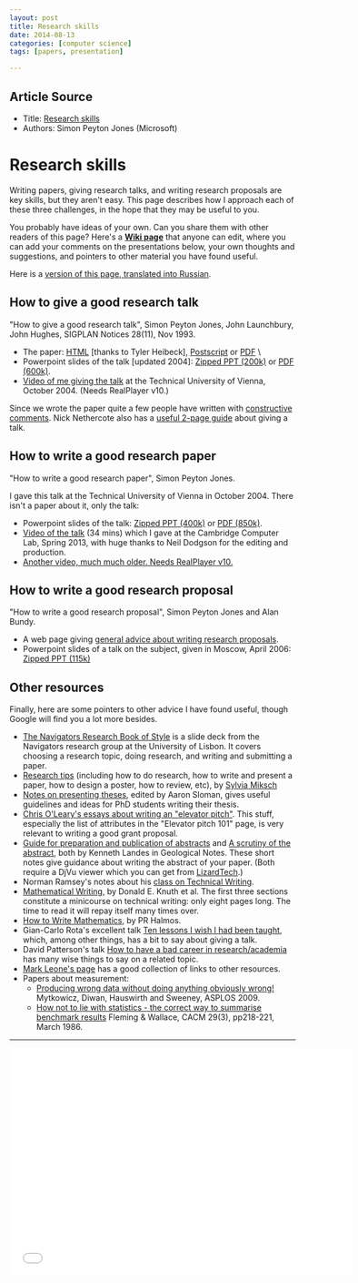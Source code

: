 ```yaml
---
layout: post
title: Research skills
date: 2014-08-13
categories: [computer science]
tags: [papers, presentation]

---
```


## Article Source
* Title: [Research skills](http://research.microsoft.com/en-us/um/people/simonpj/papers/giving-a-talk/giving-a-talk.htm)
* Authors: Simon Peyton Jones (Microsoft)

Research skills
===============

Writing papers, giving research talks, and writing research proposals
are key skills, but they aren't easy. This page describes how I approach
each of these three challenges, in the hope that they may be useful to
you.

You probably have ideas of your own. Can you share them with other
readers of this page? Here's a **[Wiki
page](http://haskell.org/haskellwiki/Simonpj/Talk:ResearchSkills)** that
anyone can edit, where you can add your comments on the presentations
below, your own thoughts and suggestions, and pointers to other material
you have found useful.

Here is a [version of this page, translated into
Russian](http://science.eduboard.com/research-skills).

How to give a good research talk
--------------------------------

"How to give a good research talk", Simon Peyton Jones, John Launchbury,
John Hughes, SIGPLAN Notices 28(11), Nov 1993.

-   The paper: [HTML](http://research.microsoft.com/en-us/um/people/simonpj/papers/giving-a-talk/giving-a-talk-html.html) [thanks to Tyler
    Heibeck], [Postscript](http://research.microsoft.com/en-us/um/people/simonpj/papers/giving-a-talk/giving-a-talk.ps.Z) or
    [PDF](http://research.microsoft.com/en-us/um/people/simonpj/papers/giving-a-talk/giving-a-talk.pdf.gz) \
-   Powerpoint slides of the talk [updated 2004]: [Zipped PPT
    (200k)](http://research.microsoft.com/en-us/um/people/simonpj/papers/giving-a-talk/giving-a-talk.zip) or [PDF
    (600k)](http://research.microsoft.com/en-us/um/people/simonpj/papers/giving-a-talk/giving-a-talk-slides.pdf).
-   [Video of me giving the
    talk](http://www.wit.at/events/peyton-jones/giving_a_talk.ram) at
    the Technical University of Vienna, October 2004. (Needs RealPlayer
    v10.)

Since we wrote the paper quite a few people have written with
[constructive comments](http://research.microsoft.com/en-us/um/people/simonpj/papers/giving-a-talk/giving-a-talk-comments.html). Nick Nethercote
also has a [useful 2-page
guide](http://www.valgrind.org/njn/good-talk.html) about giving a talk.

How to write a good research paper
----------------------------------

"How to write a good research paper", Simon Peyton Jones.

I gave this talk at the Technical University of Vienna in October 2004.
There isn't a paper about it, only the talk:

-   Powerpoint slides of the talk: [Zipped PPT
    (400k)](http://research.microsoft.com/en-us/um/people/simonpj/papers/giving-a-talk/writing-a-paper.zip) or [PDF
    (850k)](http://research.microsoft.com/en-us/um/people/simonpj/papers/giving-a-talk/writing-a-paper-slides.pdf).
-   [Video of the talk](http://sms.cam.ac.uk/media/1464870) (34 mins)
    which I gave at the Cambridge Computer Lab, Spring 2013, with huge
    thanks to Neil Dodgson for the editing and production.
-   [Another video, much much older. Needs RealPlayer
    v10.](http://www.wit.at/events/peyton-jones/writing_a_paper.ram)

How to write a good research proposal
-------------------------------------

"How to write a good research proposal", Simon Peyton Jones and Alan
Bundy.

-   A web page giving [general advice about writing research
    proposals](http://research.microsoft.com/en-us/um/people/simonpj/papers/Proposal.html).
-   Powerpoint slides of a talk on the subject, given in Moscow, April
    2006: [Zipped PPT (115k)](http://research.microsoft.com/en-us/um/people/simonpj/papers/giving-a-talk/writing-a-proposal.zip)

Other resources
---------------

Finally, here are some pointers to other advice I have found useful,
though Google will find you a lot more besides.

-   [The Navigators Research Book of
    Style](http://www.navigators.di.fc.ul.pt/wiki/The_Navigators_Research_Book_of_Style)
    is a slide deck from the Navigators research group at the University
    of Lisbon. It covers choosing a research topic, doing research, and
    writing and submitting a paper.
-   [Research tips](http://www.ifs.tuwien.ac.at/~silvia/research-tips/)
    (including how to do research, how to write and present a paper, how
    to design a poster, how to review, etc), by [Sylvia
    Miksch](http://www.ifs.tuwien.ac.at/~silvia/)
-   [Notes on presenting
    theses](http://www.cs.bham.ac.uk/internal/research_students/theses.php),
    edited by Aaron Sloman, gives useful guidelines and ideas for PhD
    students writing their thesis.
-   [Chris O'Leary's essays about writing an "elevator
    pitch"](http://www.elevatorpitchessentials.com). This stuff,
    especially the list of attributes in the "Elevator pitch 101" page,
    is very relevant to writing a good grant proposal.
-   [Guide for preparation and publication of abstracts](prepguide.djvu)
    and [A scrutiny of the abstract](scrutiny.djvu), both by Kenneth
    Landes in Geological Notes. These short notes give guidance about
    writing the abstract of your paper. (Both require a DjVu viewer
    which you can get from [LizardTech](http://www.lizardtech.com).)
-   Norman Ramsey's notes about his [class on Technical
    Writing](http://www.eecs.harvard.edu/~nr/pubs/two-abstract.html).
-   [Mathematical
    Writing](http://tex.loria.fr/typographie/mathwriting.pdf), by Donald
    E. Knuth et al. The first three sections constitute a minicourse on
    technical writing: only eight pages long. The time to read it will
    repay itself many times over.
-   [How to Write
    Mathematics](http://www.stat.rice.edu/~riedi/Halmos.html), by PR
    Halmos.
-   Gian-Carlo Rota's excellent talk [Ten lessons I wish I had been
    taught](http://alumni.media.mit.edu/~cahn/life/gian-carlo-rota-10-lessons.html),
    which, among other things, has a bit to say about giving a talk.
-   David Patterson's talk [How to have a bad career in
    research/academia](http://www.cs.berkeley.edu/~pattrsn/talks/nontech.html)
    has many wise things to say on a related topic.
-   [Mark Leone's
    page](http://www-2.cs.cmu.edu/afs/cs.cmu.edu/user/mleone/web/how-to.html)
    has a good collection of links to other resources.
-   Papers about measurement:
    -   [Producing wrong data without doing anything obviously
        wrong!](http://portal.acm.org/citation.cfm?id=1508244.1508275)
        Mytkowicz, Diwan, Hauswirth and Sweeney, ASPLOS 2009.
    -   [How not to lie with statistics - the correct way to summarise
        benchmark
        results](http://portal.acm.org/citation.cfm?id=5666.5673&coll=GUIDE&dl=GUIDE&CFID=106744944&CFTOKEN=90490737)
        Fleming & Wallace, CACM 29(3), pp218-221, March 1986.

---

<iframe width="600" height="400" src="//www.youtube.com/embed/g3dkRsTqdDA" frameborder="0" allowfullscreen></iframe>

